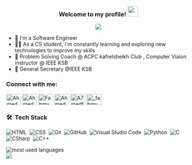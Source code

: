 


<h3 align="center">
  Welcome to my profile!
  <img src="https://media.giphy.com/media/hvRJCLFzcasrR4ia7z/giphy.gif" width="28">
</h3>

<!-- Typing SVG by DenverCoder1 - https://github.com/DenverCoder1/readme-typing-svg -->
<p align="center">
  <a href="https://github.com/DenverCoder1/readme-typing-svg"><img src="https://readme-typing-svg.herokuapp.com/?lines=Hello%20i'm%20Ahmed%20Fahmy;.Net%20Developer&font=Fira%20Code&center=true&width=540&height=60&color=00ff00&vCenter=true&size=22"></a>
</p> 

- 🏢 I'm a Software Engineer 
- 👨‍💻 As a CS student, I'm constantly learning and exploring new technologies to improve my skills
- 💬 Problem Solving Coach @ ACPC kafrelsheikh Club , Computer Viaion instructor @ IEEE KSB
- 💬 General Secretary @IEEE KSB  


<h3 align="left">Connect with me:</h3>
<p align="left">
<a href="https://twitter.com/Ahmed_fahmy8308" target="blank"><img align="center" src="https://raw.githubusercontent.com/rahuldkjain/github-profile-readme-generator/master/src/images/icons/Social/twitter.svg" alt="Ahmed_fahmy8308" height="30" width="40" /></a>
<a href="https://linkedin.com/in/ahmed-fahmy-174191260" target="blank"><img align="center" src="https://raw.githubusercontent.com/rahuldkjain/github-profile-readme-generator/master/src/images/icons/Social/linked-in-alt.svg" alt="Ahmed Fahmy" height="30" width="40" /></a>
<a href="https://youtube.com/@fahmycodehub?si=tdQSX0a46WCVmkR6" target="blank"><img align="center" src="https://raw.githubusercontent.com/rahuldkjain/github-profile-readme-generator/master/src/images/icons/Social/youtube.svg" alt="Fahmy Code Hub" height="30" width="40" /></a>
<a href="ttps://www.facebook.com/A7medfahmy8" target="blank"><img align="center" src="https://raw.githubusercontent.com/rahuldkjain/github-profile-readme-generator/master/src/images/icons/Social/facebook.svg" alt="Ahmed Fahmy" height="30" width="40" /></a>
<a href="https://instagram.com/a7medfahmy8/profilecard/?igsh=YWRjemZrYnh2cXFt" target="blank"><img align="center" src="https://raw.githubusercontent.com/rahuldkjain/github-profile-readme-generator/master/src/images/icons/Social/instagram.svg" alt="A7medfahmy8" height="30" width="40" /></a>
<a href="https://codeforces.com/profile/_fahmy" target="blank"><img align="center" src="https://raw.githubusercontent.com/rahuldkjain/github-profile-readme-generator/master/src/images/icons/Social/codeforces.svg" alt="_fahmy" height="30" width="40" /></a>
</p>



### 🛠 &nbsp;Tech Stack

![HTML](https://img.shields.io/badge/-HTML-05122A?style=flat&logo=HTML5)&nbsp;
![CSS](https://img.shields.io/badge/-CSS-05122A?style=flat&logo=CSS3&logoColor=1572B6)&nbsp;
![Git](https://img.shields.io/badge/-Git-05122A?style=flat&logo=git)&nbsp;
![GitHub](https://img.shields.io/badge/-GitHub-05122A?style=flat&logo=github)&nbsp;
![Visual Studio Code](https://img.shields.io/badge/-Visual%20Studio%20Code-05122A?style=flat&logo=visual-studio-code&logoColor=007ACC)&nbsp;
![Python](https://img.shields.io/badge/-Python%20-05122A?style=flat&logo=python)&nbsp;
![C](https://img.shields.io/badge/-%20-05122A?style=flat&logo=C)&nbsp;
![CSharp](https://img.shields.io/badge/-%20-05122A?style=flat&logo=Csharp)&nbsp;
![C++](https://img.shields.io/badge/-%20-05122A?style=flat&logo=Cplusplus)&nbsp;



<img align="left" src="https://github-readme-stats.vercel.app/api/top-langs?username=Ahmedfahmy8308&show_icons=true&locale=en&layout=compact&theme=radical" alt="most used languages" />
<br>
<a href="https://komarev.com/ghpvc/?username=Ahmedfahmy8308&style=for-the-badge">
    <img src="https://komarev.com/ghpvc/?username=Ahmedfahmy8308&style=for-the-badge">
</a>
